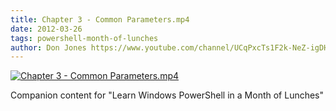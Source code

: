 ```yaml
---
title: Chapter 3 - Common Parameters.mp4
date: 2012-03-26
tags: powershell-month-of-lunches
author: Don Jones https://www.youtube.com/channel/UCqPxcTs1F2k-NeZ-igDHvnQ
---
```


[![Chapter 3 - Common Parameters.mp4](https://i2.ytimg.com/vi/9YfzhlssVOA/hqdefault.jpg "Chapter 3 - Common Parameters.mp4")](https://www.youtube.com/watch?v=9YfzhlssVOA)

Companion content for "Learn Windows PowerShell in a Month of Lunches"
